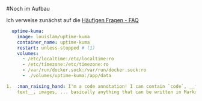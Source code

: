 #Noch im Aufbau

Ich verweise zunächst auf die [Häufigen Fragen - FAQ](/start/faq)

``` yaml
  uptime-kuma:
    image: louislam/uptime-kuma
    container_name: uptime-kuma
    restart: unless-stopped # (1)
    volumes:
      - /etc/localtime:/etc/localtime:ro
      - /etc/timezone:/etc/timezone:ro
      - /var/run/docker.sock:/var/run/docker.sock:ro
      - ./volumes/uptime-kuma:/app/data

1.  :man_raising_hand: I'm a code annotation! I can contain `code`, __formatted
    text__, images, ... basically anything that can be written in Markdown.
```
